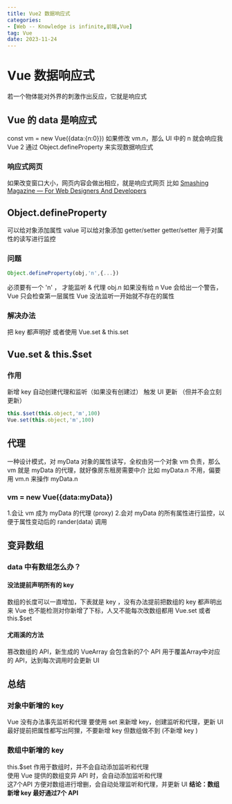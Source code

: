 ```yaml
---
title: Vue2 数据响应式
categories: 
- [Web -- Knowledge is infinite,前端,Vue]
tag: Vue
date: 2023-11-24
---
```

# Vue 数据响应式
若一个物体能对外界的刺激作出反应，它就是响应式
## Vue 的 data 是响应式
const vm = new Vue({data:{n:0}})
如果修改 vm.n，那么 UI  中的 n 就会响应我
Vue 2 通过 Object.defineProperty 来实现数据响应式
### 响应式网页
如果改变窗口大小，网页内容会做出相应，就是响应式网页
比如 
[Smashing Magazine — For Web Designers And Developers](https://www.smashingmagazine.com/)
## Object.defineProperty
可以给对象添加属性 value
可以给对象添加 getter/setter
getter/setter 用于对属性的读写进行监控
### 问题
```javascript
Object.defineProperty(obj,'n',{...})
```
必须要有一个 'n' ， 才能监听 & 代理 obj.n
如果没有给 n
Vue 会给出一个警告，Vue 只会检查第一层属性
Vue 没法监听一开始就不存在的属性
### 解决办法 
把 key 都声明好 或者使用 Vue.set & this.set
## Vue.set & this.$set
### 作用
新增 key
自动创建代理和监听（如果没有创建过）
触发 UI 更新 （但并不会立刻更新）
```javascript
this.$set(this.object,'m',100)
Vue.set(this.object,'m',100)
```
## 代理
一种设计模式，对 myData 对象的属性读写，全权由另一个对象 vm 负责，那么 vm 就是 myData 的代理，就好像房东租房需要中介
比如 myData.n 不用，偏要用 vm.n 来操作 myData.n
### vm = new Vue({data:myData})
1.会让 vm 成为 myData 的代理 (proxy)
2.会对 myData 的所有属性进行监控，以便于属性变动后的 rander(data) 调用
## 变异数组
### data 中有数组怎么办？
#### 没法提前声明所有的 key
数组的长度可以一直增加，下表就是 key ，没有办法提前把数组的 key  都声明出来
Vue 也不能检测对你新增了下标，人又不能每次改数组都用 Vue.set 或者 this.$set
#### 尤雨溪的方法
篡改数组的 API，新生成的 VueArray 会包含新的7个 API 用于覆盖Array中对应的 API，达到每次调用时会更新 UI
## 总结
### 对象中新增的 key
Vue 没有办法事先监听和代理
要使用 set 来新增 key，创建监听和代理，更新 UI 
最好提前把属性都写出阿狸，不要新增 key
但数组做不到 (不新增 key )
### 数组中新增的 key
this.$set 作用于数组时，并不会自动添加监听和代理  
使用 Vue 提供的数组变异 API 时，会自动添加监听和代理  
这7个API 方便对数组进行增删，会自动处理监听和代理，并更新 UI 
**结论：数组新增 key 最好通过7个 API**


## 
